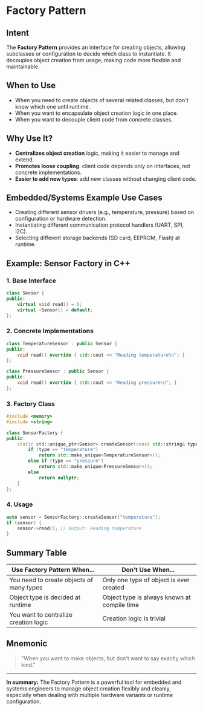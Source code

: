 # Factory Pattern

## Intent
The **Factory Pattern** provides an interface for creating objects, allowing subclasses or configuration to decide which class to instantiate. It decouples object creation from usage, making code more flexible and maintainable.

## When to Use
- When you need to create objects of several related classes, but don't know which one until runtime.
- When you want to encapsulate object creation logic in one place.
- When you want to decouple client code from concrete classes.

## Why Use It?
- **Centralizes object creation** logic, making it easier to manage and extend.
- **Promotes loose coupling**: client code depends only on interfaces, not concrete implementations.
- **Easier to add new types**: add new classes without changing client code.

## Embedded/Systems Example Use Cases
- Creating different sensor drivers (e.g., temperature, pressure) based on configuration or hardware detection.
- Instantiating different communication protocol handlers (UART, SPI, I2C).
- Selecting different storage backends (SD card, EEPROM, Flash) at runtime.

## Example: Sensor Factory in C++

### 1. Base Interface
```cpp
class Sensor {
public:
    virtual void read() = 0;
    virtual ~Sensor() = default;
};
```

### 2. Concrete Implementations
```cpp
class TemperatureSensor : public Sensor {
public:
    void read() override { std::cout << "Reading temperature\n"; }
};

class PressureSensor : public Sensor {
public:
    void read() override { std::cout << "Reading pressure\n"; }
};
```

### 3. Factory Class
```cpp
#include <memory>
#include <string>

class SensorFactory {
public:
    static std::unique_ptr<Sensor> createSensor(const std::string& type) {
        if (type == "temperature")
            return std::make_unique<TemperatureSensor>();
        else if (type == "pressure")
            return std::make_unique<PressureSensor>();
        else
            return nullptr;
    }
};
```

### 4. Usage
```cpp
auto sensor = SensorFactory::createSensor("temperature");
if (sensor) {
    sensor->read(); // Output: Reading temperature
}
```

## Summary Table
| Use Factory Pattern When...                | Don't Use When...                        |
|--------------------------------------------|------------------------------------------|
| You need to create objects of many types   | Only one type of object is ever created  |
| Object type is decided at runtime          | Object type is always known at compile time |
| You want to centralize creation logic      | Creation logic is trivial                |

## Mnemonic
> "When you want to make objects, but don't want to say exactly which kind."

---

**In summary:**
The Factory Pattern is a powerful tool for embedded and systems engineers to manage object creation flexibly and cleanly, especially when dealing with multiple hardware variants or runtime configuration. 